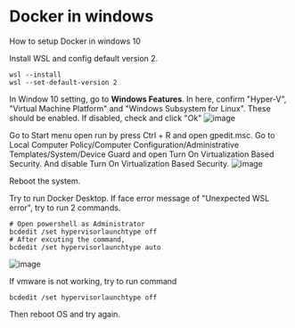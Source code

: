 # Docker in windows
How to setup Docker in windows 10

Install WSL and config default version 2.
```
wsl --install
wsl --set-default-version 2
```

In Window 10 setting, go to **Windows Features**.
In here, confirm "Hyper-V", "Virtual Machine Platform" and "Windows Subsystem for Linux". These should be enabled.
If disabled, check and click "Ok"
![image](https://github.com/sip-materials/docker-with-windows/assets/162189968/f59d28ad-d91a-4002-8be8-278f89ca6d7b)

Go to Start menu open run by press Ctrl + R and open gpedit.msc.
Go to Local Computer Policy/Computer Configuration/Administrative Templates/System/Device Guard and open Turn On Virtualization Based Security.
And disable Turn On Virtualization Based Security.
![image](https://github.com/sip-materials/docker-with-windows/assets/162189968/0ae4bbb4-0b72-430a-839d-84245be702b9)

Reboot the system.

Try to run Docker Desktop.
If face error message of "Unexpected WSL error", try to run 2 commands.
```
# Open powershell as Administrator
bcdedit /set hypervisorlaunchtype off
# After excuting the command,
bcdedit /set hypervisorlaunchtype auto
```
![image](https://github.com/sip-materials/docker-with-windows/assets/162189968/beb584fb-4300-431f-88ad-a1b519327dce)

If vmware is not working, try to run command
```
bcdedit /set hypervisorlaunchtype off
```
Then reboot OS and try again.
